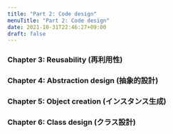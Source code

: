 ```yaml
---
title: "Part 2: Code design"
menuTitle: "Part 2: Code design"
date: 2021-10-31T22:46:27+09:00
draft: false
---
```


### Chapter 3: Reusability (再利用性)

### Chapter 4: Abstraction design (抽象的設計)

### Chapter 5: Object creation (インスタンス生成)

### Chapter 6: Class design (クラス設計)
